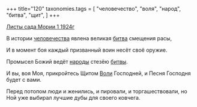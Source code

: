 +++
title="120"
taxonomies.tags = [
 "человечество",
 "воля",
 "народ",
 "битва",
 "щит",
]
+++

[Листы сада Мории 1 1924г](/agni/1924)

В истории [человечества](/tags/человечество) явлена великая [битва](/tags/битва) смещения расы,   

И в момент боя каждый призванный воин несёт своё оружие.   

Промысел Божий ведёт [народы](/tags/народ) стезёю [битвы](/tags/битва).   

И вы, воя Моя, прикройтесь Щитом [Воли](/tags/воля) Господней, и Песня Господня будет с вами.   

Перед потопом люди и женились, и пировали, и торгашествовали, но Ной уже выбирал лучшие дубы для своего ковчега.   

